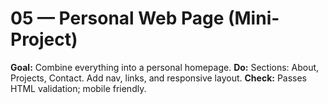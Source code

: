 # 05 — Personal Web Page (Mini-Project)
**Goal:** Combine everything into a personal homepage.
**Do:** Sections: About, Projects, Contact. Add nav, links, and responsive layout.
**Check:** Passes HTML validation; mobile friendly.
